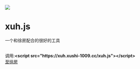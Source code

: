 
<img src="https://chrome.xu-guang-you-xushi.com/xuh.png">
<h1>xuh.js</h1>
<p>一个和徐房配合的很好的工具</p><br>
调用:<b>&lt;script src="https://xuh.xushi-1009.cc/xuh.js"&gt;&lt;/script&gt;</b><br>
<a href="https://domain.xu-guang-you-xushi.com/" target="_blank">至徐房</a>
